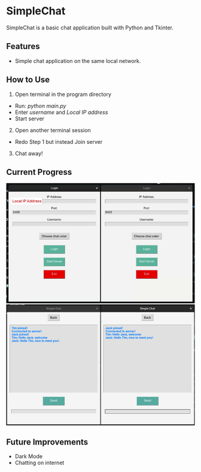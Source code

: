 # SimpleChat

SimpleChat is a basic chat application built with Python and Tkinter.

## Features

- Simple chat application on the same local network.

## How to Use

1. Open terminal in the program directory
- Run: *python main.py*
- Enter *username* and *Local IP address*
- Start server
2. Open another terminal session
- Redo Step 1 but instead Join server
3. Chat away!

## Current Progress
![](readme/Demo_gif.gif)
![](readme/Screenshot%20from%202023-11-01%2019-32-14.png)

## Future Improvements
- Dark Mode
- Chatting on internet
